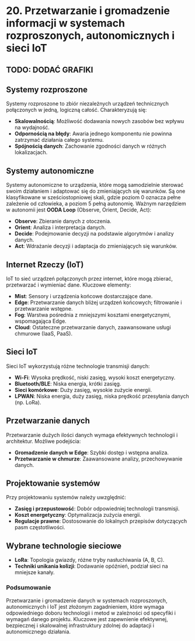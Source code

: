 # 20. Przetwarzanie i gromadzenie informacji w systemach rozproszonych, autonomicznych i sieci IoT

## TODO: DODAĆ GRAFIKI

## Systemy rozproszone
Systemy rozproszone to zbiór niezależnych urządzeń technicznych połączonych w jedną, logiczną całość. Charakteryzują się:
- **Skalowalnością**: Możliwość dodawania nowych zasobów bez wpływu na wydajność.
- **Odpornością na błędy**: Awaria jednego komponentu nie powinna zatrzymać działania całego systemu.
- **Spójnością danych**: Zachowanie zgodności danych w różnych lokalizacjach.

## Systemy autonomiczne
Systemy autonomiczne to urządzenia, które mogą samodzielnie sterować swoim działaniem i adaptować się do zmieniających się warunków. Są one klasyfikowane w sześciostopniowej skali, gdzie poziom 0 oznacza pełne zależenie od człowieka, a poziom 5 pełną autonomię. Ważnym narzędziem w autonomii jest **OODA Loop** (Observe, Orient, Decide, Act):
- **Observe**: Zbieranie danych z otoczenia.
- **Orient**: Analiza i interpretacja danych.
- **Decide**: Podejmowanie decyzji na podstawie algorytmów i analizy danych.
- **Act**: Wdrażanie decyzji i adaptacja do zmieniających się warunków.

## Internet Rzeczy (IoT)
IoT to sieć urządzeń połączonych przez internet, które mogą zbierać, przetwarzać i wymieniać dane. Kluczowe elementy:
- **Mist**: Sensory i urządzenia końcowe dostarczające dane.
- **Edge**: Przetwarzanie danych bliżej urządzeń końcowych; filtrowanie i przetwarzanie wstępne.
- **Fog**: Warstwa pośrednia z mniejszymi kosztami energetycznymi, wspomagająca Edge.
- **Cloud**: Ostateczne przetwarzanie danych, zaawansowane usługi chmurowe (IaaS, PaaS).

## Sieci IoT
Sieci IoT wykorzystują różne technologie transmisji danych:
- **Wi-Fi**: Wysoka prędkość, niski zasięg, wysoki koszt energetyczny.
- **Bluetooth/BLE**: Niska energia, krótki zasięg.
- **Sieci komórkowe**: Duży zasięg, wysokie zużycie energii.
- **LPWAN**: Niska energia, duży zasięg, niska prędkość przesyłania danych (np. LoRa).

## Przetwarzanie danych
Przetwarzanie dużych ilości danych wymaga efektywnych technologii i architektur. Możliwe podejścia:
- **Gromadzenie danych w Edge**: Szybki dostęp i wstępna analiza.
- **Przetwarzanie w chmurze**: Zaawansowane analizy, przechowywanie danych.

## Projektowanie systemów
Przy projektowaniu systemów należy uwzględnić:
- **Zasięg i przepustowość**: Dobór odpowiedniej technologii transmisji.
- **Koszt energetyczny**: Optymalizacja zużycia energii.
- **Regulacje prawne**: Dostosowanie do lokalnych przepisów dotyczących pasm częstotliwości.

## Wybrane technologie sieciowe
- **LoRa**: Topologia gwiazdy, różne tryby nasłuchiwania (A, B, C).
- **Techniki unikania kolizji**: Dodawanie opóźnień, podział sieci na mniejsze kanały.

### Podsumowanie
Przetwarzanie i gromadzenie danych w systemach rozproszonych, autonomicznych i IoT jest złożonym zagadnieniem, które wymaga odpowiedniego doboru technologii i metod w zależności od specyfiki i wymagań danego projektu. Kluczowe jest zapewnienie efektywnej, bezpiecznej i skalowalnej infrastruktury zdolnej do adaptacji i autonomicznego działania.
